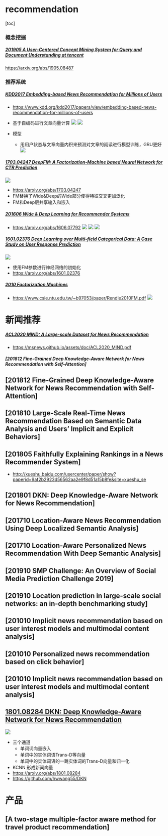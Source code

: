 # recommendation
[toc]

### 概念挖掘
##### [201905 A User-Centered Concept Mining System for Query and Document Understanding at tencent](../resources/notes/d0001/rec_201905_A_User_Centered_Concept_Mining_System_for_Query_and_Document_Understanding_at_tencent.md)
https://arxiv.org/abs/1905.08487


### 推荐系统

##### [KDD2017 Embedding-based News Recommendation for Millions of Users](../resources/notes/d0001/rec_kdd2017_news.md)
- https://www.kdd.org/kdd2017/papers/view/embedding-based-news-recommendation-for-millions-of-users
- 基于自编码进行文章向量计算
![](../source/images/162416202102162103.png)
![](../source/images/562456202102562103.png)

- 模型
  - 用用户状态与文章向量内积来预测对文章的阅读进行模型训练，GRU更好
![](../source/images/16230220211602250323.png)

##### [1703.04247 DeepFM: A Factorization-Machine based Neural Network for CTR Prediction](../resources/notes/d0001/rec_deepFM.md)
![](../source/images/505750202102501703.png)
- https://arxiv.org/abs/1703.04247
- FM替换了Wide&Deep的Wide部分使得特征交叉更加泛化
- FM和Deep层共享输入和嵌入

##### [201606  Wide & Deep Learning for Recommender Systems](../resources/notes/d0001/rec_201606_Wide__Deep_Learning_for_Recommender_Systems.md)
- https://arxiv.org/abs/1606.07792
![](../resources/images/d0001/03202340518206523405.png)
![](../resources/images/d0001/03202150519206161505.png)
![](../resources/images/d0001/03202030519206210305.png)

##### [1601.02376 Deep Learning over Multi-field Categorical Data: A Case Study on User Response Prediction](../resources/notes/d0001/rec_1601_FNN.md)
![](../source/images/383838202102381903.png)
- 使用FM参数进行神经网络的初始化
- https://arxiv.org/abs/1601.02376


##### [2010 Factorization Machines](../resources/notes/d0001/rec_2010_Factorization_Machines.md)
- https://www.csie.ntu.edu.tw/~b97053/paper/Rendle2010FM.pdf
![](../resources/images/d0001/03202570520206385705.png)

# 新闻推荐

##### [ACL2020 MIND: A Large-scale Dataset for News Recommendation](../resources/notes/d0001/rec_2010_MIND.md)
- https://msnews.github.io/assets/doc/ACL2020_MIND.pdf


##### [201812 Fine-Grained Deep Knowledge-Aware Network for News Recommendation with Self-Attention]
## [201812 Fine-Grained Deep Knowledge-Aware Network for News Recommendation with Self-Attention]

## [201810 Large-Scale Real-Time News Recommendation Based on Semantic Data Analysis and Users’ Implicit and Explicit Behaviors]

## [201805 Faithfully Explaining Rankings in a News Recommender System]
- http://xueshu.baidu.com/usercenter/paper/show?paperid=9af2b2923d56562aa2e9f8d51a15b8fe&site=xueshu_se

## [201801 DKN: Deep Knowledge-Aware Network for News Recommendation]

## [201710 Location-Aware News Recommendation Using Deep Localized Semantic Analysis]

## [201710 Location-Aware Personalized News Recommendation With Deep Semantic Analysis]

## [201910 SMP Challenge: An Overview of Social Media Prediction Challenge 2019]

## [201910 Location prediction in large-scale social networks: an in-depth benchmarking study]

## [201010 Implicit news recommendation based on user interest models and multimodal content analysis]

## [201010 Personalized news recommendation based on click behavior]

## [201010 Implicit news recommendation based on user interest models and multimodal content analysis]

## [1801.08284 DKN: Deep Knowledge-Aware Network for News Recommendation](../resources/notes/d0001/rec_DKN_news.md)
![](../source/images/22211520212215160321.png)
- 三个通道
  - 单词词向量嵌入
  - 单词中的实体词语Trans-D等向量
  - 单词中的实体词语的一跳实体词的Trans-D向量和归一化
- KCNN 形成新闻向量
- https://arxiv.org/abs/1801.08284
- https://github.com/hwwang55/DKN

# 产品
## [A two-stage multiple-factor aware method for travel product recommendation]


